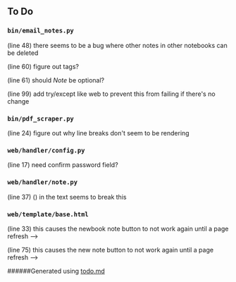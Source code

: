 ## To Do
### ``bin/email_notes.py``
(line 48) there seems to be a bug where other notes in other notebooks can be deleted

(line 60) figure out tags?

(line 61) should *Note* be optional?

(line 99) add try/except like web to prevent this from failing if there's no change


### ``bin/pdf_scraper.py``
(line 24) figure out why line breaks don't seem to be rendering


### ``web/handler/config.py``
(line 17) need confirm password field?


### ``web/handler/note.py``
(line 37) () in the text seems to break this


### ``web/template/base.html``
(line 33) this causes the newbook note button to not work again until a page refresh -->

(line 75) this causes the new note button to not work again until a page refresh -->

######Generated using [todo.md](https://github.com/charlesthomas/todo.md)
